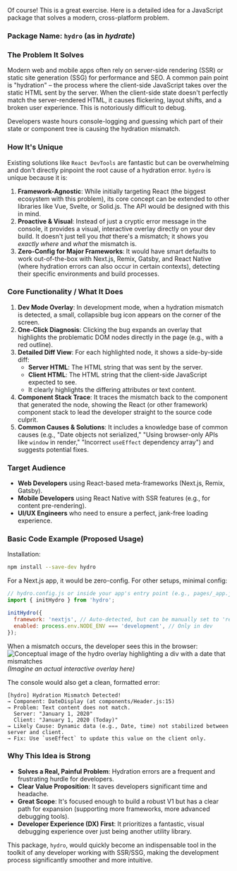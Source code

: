 Of course! This is a great exercise. Here is a detailed idea for a JavaScript package that solves a modern, cross-platform problem.

### Package Name: **`hydro`** (as in *hydrate*)

### The Problem It Solves
Modern web and mobile apps often rely on server-side rendering (SSR) or static site generation (SSG) for performance and SEO. A common pain point is "hydration" – the process where the client-side JavaScript takes over the static HTML sent by the server. When the client-side state doesn't perfectly match the server-rendered HTML, it causes flickering, layout shifts, and a broken user experience. This is notoriously difficult to debug.

Developers waste hours console-logging and guessing which part of their state or component tree is causing the hydration mismatch.

### How It's Unique
Existing solutions like `React DevTools` are fantastic but can be overwhelming and don't directly pinpoint the root cause of a hydration error. `hydro` is unique because it is:

1.  **Framework-Agnostic**: While initially targeting React (the biggest ecosystem with this problem), its core concept can be extended to other libraries like Vue, Svelte, or Solid.js. The API would be designed with this in mind.
2.  **Proactive & Visual**: Instead of just a cryptic error message in the console, it provides a visual, interactive overlay directly on your dev build. It doesn't just tell you *that* there's a mismatch; it shows you *exactly where* and *what* the mismatch is.
3.  **Zero-Config for Major Frameworks**: It would have smart defaults to work out-of-the-box with Next.js, Remix, Gatsby, and React Native (where hydration errors can also occur in certain contexts), detecting their specific environments and build processes.

### Core Functionality / What It Does
1.  **Dev Mode Overlay**: In development mode, when a hydration mismatch is detected, a small, collapsible bug icon appears on the corner of the screen.
2.  **One-Click Diagnosis**: Clicking the bug expands an overlay that highlights the problematic DOM nodes directly in the page (e.g., with a red outline).
3.  **Detailed Diff View**: For each highlighted node, it shows a side-by-side diff:
    *   **Server HTML**: The HTML string that was sent by the server.
    *   **Client HTML**: The HTML string that the client-side JavaScript expected to see.
    *   It clearly highlights the differing attributes or text content.
4.  **Component Stack Trace**: It traces the mismatch back to the component that generated the node, showing the React (or other framework) component stack to lead the developer straight to the source code culprit.
5.  **Common Causes & Solutions**: It includes a knowledge base of common causes (e.g., "Date objects not serialized," "Using browser-only APIs like `window` in render," "Incorrect `useEffect` dependency array") and suggests potential fixes.

### Target Audience
*   **Web Developers** using React-based meta-frameworks (Next.js, Remix, Gatsby).
*   **Mobile Developers** using React Native with SSR features (e.g., for content pre-rendering).
*   **UI/UX Engineers** who need to ensure a perfect, jank-free loading experience.

### Basic Code Example (Proposed Usage)

Installation:
```bash
npm install --save-dev hydro
```

For a Next.js app, it would be zero-config. For other setups, minimal config:

```javascript
// hydro.config.js or inside your app's entry point (e.g., pages/_app.js)
import { initHydro } from 'hydro';

initHydro({
  framework: 'nextjs', // Auto-detected, but can be manually set to 'react', 'remix', 'gatsby'
  enabled: process.env.NODE_ENV === 'development', // Only in dev
});
```

When a mismatch occurs, the developer sees this in the browser:
![Conceptual image of the hydro overlay highlighting a div with a date that mismatches](https://via.placeholder.com/800x600/ffffff/000000?text=Hydro+Overlay+Demo:+Highlighting+a+mismatched+date+-+Server:+Jan+1,+2020+-+Client:+Jan+1,+2020+%28live%29)
*(Imagine an actual interactive overlay here)*

The console would also get a clean, formatted error:
```
[hydro] Hydration Mismatch Detected!
→ Component: DateDisplay (at components/Header.js:15)
→ Problem: Text content does not match.
  Server: "January 1, 2020"
  Client: "January 1, 2020 (Today)"
→ Likely Cause: Dynamic data (e.g., Date, time) not stabilized between server and client.
→ Fix: Use `useEffect` to update this value on the client only.
```

### Why This Idea is Strong
*   **Solves a Real, Painful Problem**: Hydration errors are a frequent and frustrating hurdle for developers.
*   **Clear Value Proposition**: It saves developers significant time and headache.
*   **Great Scope**: It's focused enough to build a robust V1 but has a clear path for expansion (supporting more frameworks, more advanced debugging tools).
*   **Developer Experience (DX) First**: It prioritizes a fantastic, visual debugging experience over just being another utility library.

This package, `hydro`, would quickly become an indispensable tool in the toolkit of any developer working with SSR/SSG, making the development process significantly smoother and more intuitive.